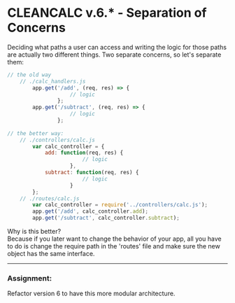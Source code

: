 # CLEANCALC v.6.* - Separation of Concerns
Deciding what paths a user can access and writing the logic for those paths are actually two different things.  Two separate concerns, so let's separate them: 
```javascript
// the old way
    // ./calc_handlers.js
        app.get('/add', (req, res) => {
                    // logic
                };
        app.get('/subtract', (req, res) => {
                    // logic
                };
        
// the better way:
    // ./controllers/calc.js
        var calc_controller = {
            add: function(req, res) {
                        // logic
                    },
            subtract: function(req, res) {
                        // logic
                    }
        };
    // ./routes/calc.js
        var calc_controller = require('../controllers/calc.js');
        app.get('/add', calc_controller.add);
        app.get('/subtract', calc_controller.subtract);
```

Why is this better?  
Because if you later want to change the behavior of your app, all you have to do is change the require path in the 'routes' file and make sure the new object has the same interface.
___
### Assignment:
Refactor version 6 to have this more modular architecture.